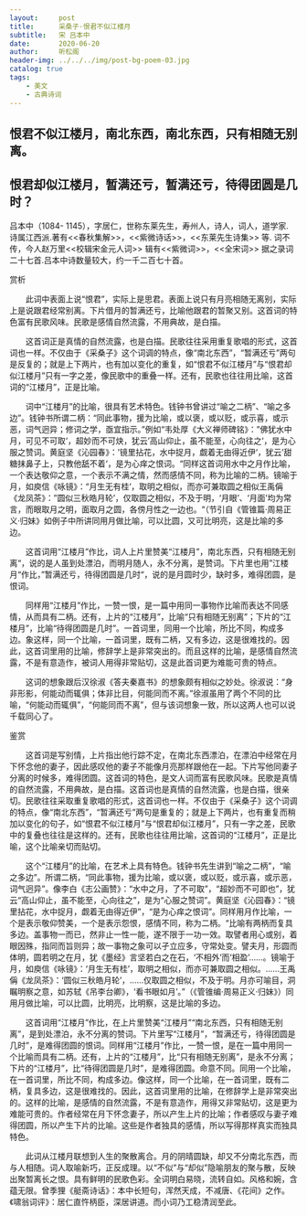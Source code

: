 ```yaml
---
layout:     post
title:      采桑子·恨君不似江楼月
subtitle:   宋 吕本中
date:       2020-06-20
author:     听松阁
header-img: ../../../img/post-bg-poem-03.jpg
catalog: true
tags:
    - 美文
    - 古典诗词
---
```


## 恨君不似江楼月，南北东西，南北东西，只有相随无别离。
## 恨君却似江楼月，暂满还亏，暂满还亏，待得团圆是几时？



吕本中（1084- 1145），字居仁，世称东莱先生，寿州人，诗人，词人，道学家. 诗属江西派.著有<<春秋集解>>，<<紫微诗话>>，<<东莱先生诗集>> 等. 词不传，今人赵万里<<校辑宋金元人词>> 辑有<<紫微词>>，<<全宋词>> 据之录词二十七首.吕本中诗数量较大，约一千二百七十首。



赏析

　　此词中表面上说“恨君”，实际上是思君。表面上说只有月亮相随无离别，实际上是说跟君经常别离。下片借月的暂满还亏，比喻他跟君的暂聚又别。这首词的特色富有民歌风味。民歌是感情自然流露，不用典故，是白描。

　　这首词正是真情的自然流露，也是白描。民歌往往采用重复歌唱的形式，这首词也一样。不仅由于《采桑子》这个词调的特点，像“南北东西”，“暂满还亏”两句是反复的；就是上下两片，也有加以变化的重复，如“恨君不似江楼月”与“恨君却似江楼月”只有一字之差，像民歌中的重叠一样。还有，民歌也往往用比喻，这首词的“江楼月”，正是比喻。

　　词中“江楼月”的比喻，很具有艺术特色。钱钟书曾讲过“喻之二柄”、“喻之多边”。钱钟书所谓二柄：“同此事物，援为比喻，或以褒，或以贬，或示喜，或示恶，词气迥异；修词之学，亟宜指示。”例如“韦处厚《大义禅师碑铭》：”佛犹水中月，可见不可取‘，超妙而不可炔，犹云’高山仰止，虽不能至，心向往之‘，是为心服之赞词。黄庭坚《沁园春》：’镜里拈花，水中捉月，觑着无由得近伊‘，犹云’甜糖抹鼻子上，只教他舐不着‘，是为心痒之恨词。“同样这首词用水中之月作比喻，一个表达敬仰之意，一个表示不满之情，然而感情不同，称为比喻的二柄。镜喻于月，如庾信《咏镜》：“月生无有桂‘，取明之相似，而亦可兼取圆之相似王禹偁《龙凤茶》：”圆似三秋皓月轮’，仅取圆之相似，不及于明，‘月眼’、‘月面’均为常言，而眼取月之明，面取月之圆，各傍月性之一边也。“（节引自《管锥篇·周易正义·归妹》如例子中所讲同用月做比喻，可以比圆，又可比明亮，这是比喻的多边。

　　这首词用“江楼月”作比，词人上片里赞美“江楼月”，南北东西，只有相随无别离“，说的是人虽到处漂泊，而明月随人，永不分离，是赞词。下片里也用”江楼月“作比，”暂满还亏，待得团圆是几时“，说的是月圆时少，缺时多，难得团圆，是恨词。

　　同样用“江楼月”作比，一赞一恨，是一篇中用同一事物作比喻而表达不同感情，从而具有二柄。还有，上片的“江楼月”，比喻“只有相随无别离”；下片的“江楼月”，比喻“待得团圆是几时”。一首词里，同用一个比喻，所比不同，构成多边。象这样，同一个比喻，一首词里，既有二柄，又有多边，这是很难找的。因此，这首词里用的比喻，修辞学上是非常突出的。而且这样的比喻，是感情自然流露，不是有意造作，被词人用得非常贴切，这是此首词更为难能可贵的特点。

　　这词的想象跟后汉徐淑《答夫秦嘉书》的想象颇有相似之妙处。徐淑说：“身非形影，何能动而辄俱；体非比目，何能同而不离。”徐淑虽用了两个不同的比喻，“何能动而辄俱”，“何能同而不离”，但与该词想象一致，所以这两人也可以说千载同心了。





鉴赏

　　这首词是写别情，上片指出他行踪不定，在南北东西漂泊，在漂泊中经常在月下怀念他的妻子，因此感叹他的妻子不能像月亮那样跟他在一起。下片写他同妻子分离的时候多，难得团圆。这首词的特色，是文人词而富有民歌风味。民歌是真情的自然流露，不用典故，是白描。这首词也是真情的自然流露，也是白描，很亲切。民歌往往采取重复歌唱的形式，这首词也一样。不仅由于《采桑子》这个词调的特点，像“南北东西”，“暂满还亏”两句是重复的；就是上下两片，也有重复而稍加以变化的句子，如“恨君不似江楼月”与“恨君却似江楼月”，只有一字之差，民歌中的复叠也往往是这样的。还有，民歌也往往用比喻，这首词的“江楼月”，正是比喻，这个比喻亲切而贴切。

　　这个“江楼月”的比喻，在艺术上具有特色。钱钟书先生讲到“喻之二柄”，“喻之多边”。所谓二柄，“同此事物，援为比喻，或以褒，或以贬，或示喜，或示恶，词气迥异”。像李白《志公画赞》：“水中之月，了不可取”，“超妙而不可即也”，犹云“高山仰止，虽不能至，心向往之”，是为“心服之赞词”。黄庭坚《沁园春》：“镜里拈花，水中捉月，觑着无由得近伊”，“是为心痒之恨词”。同样用月作比喻，一个是表示敬仰赞美，一个是表示怨恨，感情不同，称为二柄。“比喻有两柄而复具多边。盖事物一而已，然非止一性一能，遂不限于一功一效。取譬者用心或别，着眼因殊，指同而旨则异；故一事物之象可以孑立应多，守常处变。譬夫月，形圆而体明，圆若明之在月，犹《墨经》言坚若白之在石，‘不相外’而‘相盈’……。镜喻于月，如庾信《咏镜》：‘月生无有桂’，取明之相似，而亦可兼取圆之相似。……王禹偁《龙凤茶》：‘圆似三秋皓月轮’，……仅取圆之相似，不及于明。月亦可喻目，洞瞩明察之意，如苏轼《吊李台卿》，‘看书眼如月’。”（《管锥编·周易正义·归妹》）同用月做比喻，可以比圆，比明亮，比明察，这是比喻的多边。

　　这首词用“江楼月”作比，在上片里赞美“江楼月”“南北东西，只有相随无别离”，是到处漂泊，永不分离的赞词。下片里写“江楼月”，“暂满还亏，待得团圆是几时”，是难得团圆的恨词。同样用“江楼月”作比，一赞一恨，是在一篇中用同一个比喻而具有二柄。还有，上片的“江楼月”，比“只有相随无别离”，是永不分离；下片的“江楼月”，比“待得团圆是几时”，是难得团圆。命意不同。同用一个比喻，在一首词里，所比不同，构成多边。像这样，同一个比喻，在一首词里，既有二柄，复具多边，这是很难找的。因此，这首词里用的比喻，在修辞学上是非常突出的。这样的比喻，是感情的自然流露，不是有意造作，用得又非常贴切，这是更为难能可贵的。作者经常在月下怀念妻子，所以产生上片的比喻；作者感叹与妻子难得团圆，所以产生下片的比喻。这些是作者独具的感情，所以写得那样真实而独具特色。

　　此词从江楼月联想到人生的聚散离合。月的阴晴圆缺，却又不分南北东西，而与人相随。词人取喻新巧，正反成理。以“不似”与“却似”隐喻朋友的聚与散，反映出聚暂离长之恨。具有鲜明的民歌色彩。全词明白易晓，流转自如。风格和婉，含蕴无限。曾季狸《艇斋诗话》：本中长短句，浑然天成，不减唐、《花间》之作。《啸翁词评》：居仁直忤柄臣，深居讲道。而小词乃工稳清润至此。
